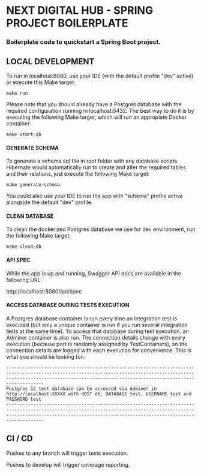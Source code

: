 # NEXT DIGITAL HUB - SPRING PROJECT BOILERPLATE
### Boilerplate code to quickstart a Spring Boot project.

## LOCAL DEVELOPMENT

To run in localhost:8080, use your IDE (with the default profile "dev" active) or execute this Make target:

```make run```

Please note that you should already have a Postgres database with the required configuration running in localhost:5432. The best way to do it is by executing the following Make target, which will run an appropiate Docker container:

```make start-db```

#### GENERATE SCHEMA

To generate a schema.sql file in root folder with any database scripts Hibernate would automatically run to create and alter the required tables and their relations, just execute the following Make target:

```make generate-schema```

You could also use your IDE to run the app with "schema" profile active alongside the default "dev" profile.

#### CLEAN DATABASE

To clean the dockerized Postgres database we use for dev environment, run the following Make target:

```make clean-db```

#### API SPEC

While the app is up and running, Swagger API docs are available in the following URL:

http://localhost:8080/api/spec

#### ACCESS DATABASE DURING TESTS EXECUTION

A Postgres database container is run every time an integration test is executed (but only a unique container is run if you run several integration tests at the same time). To access that database during test execution, an Adminer container is also run. The connection details change with every execution (because port is randomly assigned by TestContainers), so the connection details are logged with each execution for convenience. This is what you should be looking for:

```
--------------------------------------------------------------------------------------------------------------------------------------------------------------------------------------------------------------------------------
Postgres 12 test database can be accessed via Adminer in http://localhost:XXXXX with HOST db, DATABASE test, USERNAME test and PASSWORD test
--------------------------------------------------------------------------------------------------------------------------------------------------------------------------------------------------------------------------------
```

## CI / CD

Pushes to any branch will trigger tests execution.

Pushes to develop will trigger coverage reporting.